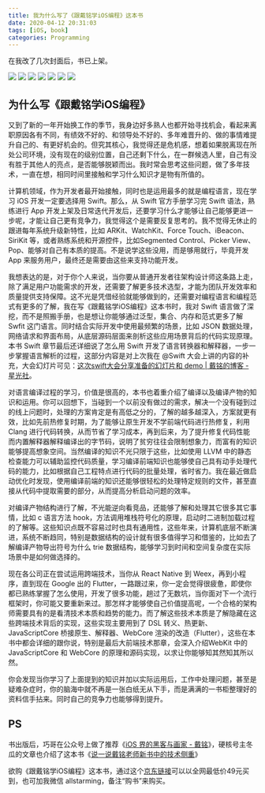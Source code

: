```yaml
---
title: 我为什么写了《跟戴铭学iOS编程》这本书
date: 2020-04-12 20:31:03
tags: [iOS, book]
categories: Programming
---
```


在我改了几次封面后，书已上架。

![](/uploads/why_write_study_ios_programming_with_daiming_book_and_draw_recently/01.jpg)
![](/uploads/why_write_study_ios_programming_with_daiming_book_and_draw_recently/02.jpg)
![](/uploads/why_write_study_ios_programming_with_daiming_book_and_draw_recently/03.jpg)
![](/uploads/why_write_study_ios_programming_with_daiming_book_and_draw_recently/04.png)
![](/uploads/why_write_study_ios_programming_with_daiming_book_and_draw_recently/05.jpg)
![](/uploads/why_write_study_ios_programming_with_daiming_book_and_draw_recently/06.png)
![](/uploads/why_write_study_ios_programming_with_daiming_book_and_draw_recently/07.png)

## 为什么写《跟戴铭学iOS编程》

又到了新的一年开始换工作的季节，我身边好多熟人也都开始寻找机会，看起来离职原因各有不同，有绩效不好的、和领导处不好的、多年难晋升的、做的事情难提升自己的、有更好机会的。但究其核心，我觉得还是危机感，想着如果脱离现在所处公司环境，没有现在的级别位置，自己还剩下什么，在一群候选人里，自己有没有胜于其他人的亮点，是否能够脱颖而出。我时常会思考这些问题，做了多年技术，一直在想，相同时间里接触和学习什么知识才是物有所值的。

计算机领域，作为开发者最开始接触，同时也是运用最多的就是编程语言，现在学习 iOS 开发一定要选择用 Swift。那么，从 Swift 官方手册学习完 Swift 语法，熟练进行 App 开发上架及日常迭代开发后，还要学习什么才能够让自己能够更进一步呢，才能让自己更有竞争力，我觉得这个是需要反复思考的。我不觉得无休止的跟进每年系统升级新特性，比如 ARKit、WatchKit、Force Touch、iBeacon、SiriKit 等，或者熟练系统和开源控件，比如Segmented Control、Picker View、Pop、能够对自己有本质的提高。不是说学这些没用，而是够用就行，毕竟开发 App 来服务用户，最终还是需要由这些来支持功能开发。

我想表达的是，对于你个人来说，当你要从普通开发者往架构设计师这条路上走，除了满足用户功能需求的开发，还需要了解更多技术选型，才能为团队开发效率和质量提供支持保障。这不光是凭借经验就能够做到的，还需要对编程语言和编程范式有更多的了解，我在写《跟戴铭学iOS编程》这本书时，我对 Swift 语言做了深挖，而不是照搬手册，也是想让你能够通过泛型，集合、内存和范式更多了解 Swfit 这门语言。同时结合实际开发中使用最频繁的场景，比如 JSON 数据处理，网络请求和界面布局，从底层源码层面来剖析这些应用场景背后的代码实现原理。本书 Swift 章节最后还详细说了怎么用 Swift 开发了语言转换器和解释器，一步一步掌握语言解析的过程，这部分内容是对上次我在 @Swift 大会上讲的内容的补充，大会幻灯片可见：[这次swift大会分享准备的幻灯片和 demo | 戴铭的博客 - 星光社](https://ming1016.github.io/2018/09/17/produce-slides-of-third-at-swift-conference/)。

对语言编译过程的学习，价值是很高的，本书也着重介绍了编译以及编译产物的知识和运用。你可以回想下，当碰到一个以前没有做过的需求，解决一个没有碰到过的线上问题时，处理的方案肯定是有高低之分的，了解的越多越深入，方案就更有效，比如先前热修复时期，为了能够让原生开发不学前端代码进行热修复，利用 Clang 进行代码转换，从而节省了学习成本，再到后来，为了提升修复代码性能而内置解释器解释编译出的字节码，说明了贫穷往往会限制想象力，而富有的知识能够提高想象空间。当然编译的知识不光只限于这些，比如使用 LLVM 中的静态检查能力可以辅助监控代码质量，学习编译前端知识也能够使自己具有动手处理代码的能力，比如根据自己工程特点进行代码的批量处理，省时省力。我在最近做启动优化时发现，使用编译前端的知识还能够很轻松的处理特定规则的文件，甚至直接从代码中提取需要的部分，从而提高分析启动问题的效率。

对编译产物结构进行了解，不光能逆向看竞品，还能够了解和处理其它很多其它事情，比如 c 语言方法 hook，方法调用堆栈符号化的原理，启动时二进制加载过程的了解等。这些知识点既不容易过时也具有通用性，这些年来，计算机底层不断演进，系统不断趋同，特别是数据结构的设计就有很多值得学习和借鉴的，比如去了解编译产物导出符号为什么 trie 数据结构，能够学习到时间和空间复杂度在实际场景中是如何做选择的。

现在各公司正在尝试运用跨端技术，当你从 React Native 到 Weex，再到小程序，直到现在 Google 出的 Flutter，一路跟过来，你一定会觉得很疲惫，即使你都已熟练掌握了怎么使用，开发了很多功能，趟过了无数坑，当你面对下一个流行框架时，你可能又要重新来过。那怎样才能够使自己价值提高呢，一个合格的架构师需要具有的是看清技术本质和趋势的能力。而了解这些技术本质是了解隐藏在这些跨端技术背后的实现，这些实现主要用到了 DSL 转义、热更新、JavaScriptCore 桥接原生、解释器、WebCore 渲染的改造（Flutter），这些在本书中都会详细的跟你说，特别是最后大前端技术那章，会深入介绍WebKit 中的 JavaScriptCore 和 WebCore 的原理和源码实现，以求让你能够知其然知其所以然。

你会发现当你学习了上面提到的知识并加以实际运用后，工作中处理问题，甚至是疑难杂症时，你的脑海中就不再是一张白纸无从下手，而是满满的一书柜整理好的资料信手拈来。同时自己的竞争力也能够得到提升。

## PS

书出版后，巧哥在公众号上做了推荐《[iOS 界的黑客与画家 - 戴铭](https://mp.weixin.qq.com/s/82ZZTmGRNcYINuVqEGz38A)》，硬核号主冬瓜的文章也介绍了这本书《[说一说戴铭老师新书中的技术侧重](https://mp.weixin.qq.com/s/1eG5alckPs8ODh72tzA77w)》

欲购《跟戴铭学iOS编程》这本书，通过这个[京东链接](https://item.m.jd.com/product/12839082.html?dist=jd)可以以全网最低价49元买到，也可加我微信 allstarming，备注“购书”来购买。
































